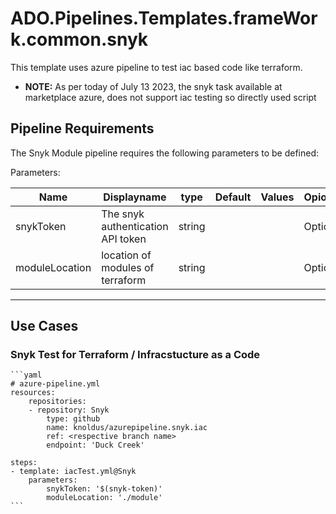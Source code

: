 # ADO.Pipelines.Templates.frameWork.common.snyk

This template uses azure pipeline to test iac based code like terraform.

* **NOTE:** As per today of July 13 2023, the snyk task available at marketplace azure, does not support iac testing so directly used script

## Pipeline Requirements

The Snyk Module pipeline requires the following parameters to be defined:

Parameters:

| Name  | Displayname | type | Default | Values | Opional/Required | Comments |
| ------------- | ------------- | ------------- | ------------- | ------------- | ------------- | ------------- |
| snykToken | The snyk authentication API token | string | | | Optional | Required when **testType=iac** |
| moduleLocation  | location of modules of terraform | string | | | Optional | Required when **testType=iac** |
--------------------------------------------------------------------------------------------------------------------------------------------------

## Use Cases

### Snyk Test for Terraform / Infracstucture as a Code

    ```yaml
    # azure-pipeline.yml
    resources:
        repositories:
        - repository: Snyk
            type: github
            name: knoldus/azurepipeline.snyk.iac
            ref: <respective branch name>
            endpoint: 'Duck Creek'

    steps:
    - template: iacTest.yml@Snyk
        parameters:
            snykToken: '$(snyk-token)'
            moduleLocation: './module'
    ```
